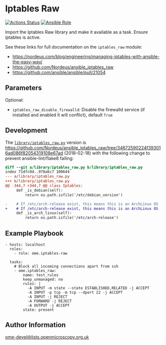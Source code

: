 Iptables Raw
============

[![Actions Status](https://github.com/ome/ansible-iptables-raw/workflows/Molecule/badge.svg)](https://github.com/ome/ansible-role-iptables-raw/actions)
[![Ansible Role](https://img.shields.io/badge/ansible--galaxy-iptables_raw-blue.svg)](https://galaxy.ansible.com/ui/standalone/roles/ome/iptables_raw/)

Import the Iptables Raw library and make it available as a task.
Ensure iptables is active.

See these links for full documentation on the `iptables_raw` module:
- https://nordeus.com/blog/engineering/managing-iptables-with-ansible-the-easy-way/
- https://github.com/Nordeus/ansible_iptables_raw
- https://github.com/ansible/ansible/pull/21054


Parameters
----------

Optional:
- `iptables_raw_disable_firewalld`: Disable the firewalld service (if installed and enabled it will conflict), default `True`


Development
-----------
The [`library/iptables_raw.py`](library/iptables_raw.py) version is https://github.com/Nordeus/ansible_iptables_raw/tree/34672590224f393016ad086f82054319108e67ad (2018-02-18) with the following change to prevent ansible-lint/flake8 failing:

```diff
diff --git a/library/iptables_raw.py b/library/iptables_raw.py
index 71dfc0d..978a6c7 100644
--- a/library/iptables_raw.py
+++ b/library/iptables_raw.py
@@ -344,7 +344,7 @@ class Iptables:
     def _is_debian(self):
         return os.path.isfile('/etc/debian_version')

-    # If /etc/arch-release exist, this means this is an ArchLinux OS
+    # If /etc/arch-release exist, this means this is an ArchLinux OS
     def _is_arch_linux(self):
         return os.path.isfile('/etc/arch-release')

```


Example Playbook
----------------

    - hosts: localhost
      roles:
        - role: ome.iptables-raw

      tasks:
        # Block all incoming connections apart from ssh
        - ome.iptables_raw:
            name: test_rules
            keep_unmanaged: no
            rules: |
              -A INPUT -m state --state ESTABLISHED,RELATED -j ACCEPT
              -A INPUT -p tcp -m tcp --dport 22 -j ACCEPT
              -A INPUT -j REJECT
              -A FORWARD -j REJECT
              -A OUTPUT -j ACCEPT
            state: present


Author Information
------------------

ome-devel@lists.openmicroscopy.org.uk
